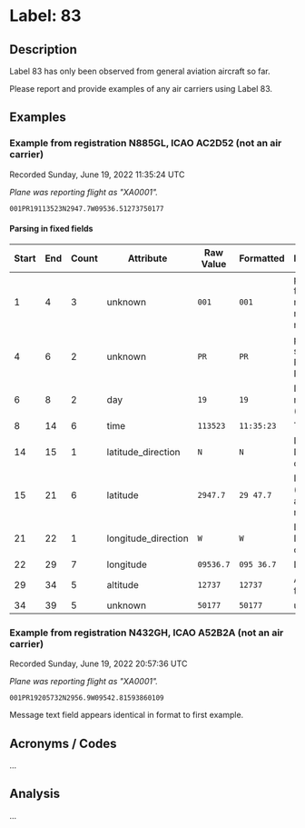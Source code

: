 # Label: 83

## Description

Label 83 has only been observed from general aviation aircraft so far.

Please report and provide examples of any air carriers using Label 83.

## Examples

### Example from registration N885GL, ICAO AC2D52 (not an air carrier)
Recorded Sunday, June 19, 2022 11:35:24 UTC

*Plane was reporting flight as "XA0001".*

```
001PR19113523N2947.7W09536.51273750177
```

#### Parsing in fixed fields

Start | End | Count | Attribute | Raw Value | Formatted | Description
----- | --- | ----- | --------- | --------- | --------- | -----------
1 | 4 | 3 | unknown | `001` | `001` | possibly flight number or message number
4 | 6 | 2 | unknown | `PR` | `PR` | possibly signifier for Position Report
6 | 8 | 2 | day | `19` | `19` | Day of month (UTC) 
8 | 14 | 6 | time | `113523` | `11:35:23` | Time (UTC)
14 | 15 | 1 | latitude_direction | `N` | `N` | Latitude Direction (`N` or `S`)
15 | 21 | 6 | latitude | `2947.7` | `29 47.7` | Latitude (degrees and minutes)
21 | 22 | 1 | longitude_direction | `W` | `W` | Longitude Direction (`W` or `E`)
22 | 29 | 7 | longitude | `09536.7` | `095 36.7` | Longitude
29 | 34 | 5 | altitude | `12737` | `12737` | Altitude in feet
34 | 39 | 5 | unknown | `50177` | `50177` | unknown


### Example from registration N432GH, ICAO A52B2A (not an air carrier)
Recorded Sunday, June 19, 2022 20:57:36 UTC

*Plane was reporting flight as "XA0001".*

```
001PR19205732N2956.9W09542.81593860109
```


Message text field appears identical in format to first example.

## Acronyms / Codes

...

## Analysis

...
